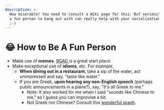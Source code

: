 ```yaml
---
description: >-
  How miserable! You need to consult a Wiki page for this. But seriously, being
  a fun person to hang out with can really help with your socialization. Read on
  :-)
---
```


# 😂 How to Be A Fun Person

* Make use of **memes**. [9GAG ](www.9gag.com)is a great start place.
* Make exceptional use of **idioms**, etc. For example,
  * **When dining out in a restaurant**, take a sip of the water, act unimpressed and say, "taste like water."
  * If you are Greek, **upon hearing any non-English speech** \(perhaps public announcements in a plane?\), say, "it's all Greek to me."
    * Note: It also worked for me when I said "sounds like Chinese to me," so I guess you can improvise a bit.
    * Not Greek nor Chinese? Consult this [wonderful graph](https://languagelog.ldc.upenn.edu/nll/?p=1024).





